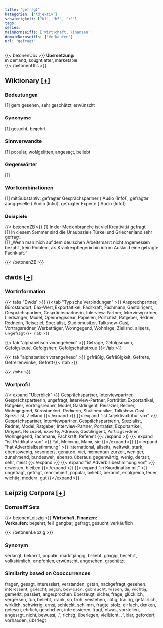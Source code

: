 ```yaml
---
title: "gefragt"
kategorien: ["Adjektiv"]
schwierigkeit: ["k1", "h5", "r9"]
tags:
series:
mainDornseiffs: ['Wirtschaft, Finanzen']
domainDornseiffs: ['Verkaufen']
url: "gefragt"
---
```


{{< betonenÜbs >}}
**Übersetzung:**  
in demand, sought after, marketable  
{{< /betonenÜbs >}}

## Wiktionary [[+](https://de.wiktionary.org/wiki/gefragt)]

### Bedeutungen
[1] gern gesehen, sehr geschätzt, erwünscht  

### Synonyme
[1] gesucht, begehrt  

### Sinnverwandte
[1] populär, wohlgelitten, angesagt, beliebt  

### Gegenwörter
[1]  

### Wortkombinationen
[1] mit Substantiv: gefragter Gesprächspartner ( Audio (Info)), gefragter Junggeselle ( Audio (Info)), gefragter Experte ( Audio (Info))  

### Beispiele
{{< betonenZB >}}
[1] In der Medienbranche ist viel Kreativität gefragt.  
[1] In diesem Sommer sind die Urlaubsziele Türkei und Griechenland sehr gefragt.  
[1] „Wenn man mich auf dem deutschen Arbeitsmarkt nicht angemessen bezahlt, kein Problem, als Krankenpflegerin bin ich im Ausland eine gefragte Fachkraft.“  

{{< /betonenZB >}}


## dwds [[+](https://www.dwds.de/wb/gefragt)]

### Wortinformation
{{< tabs "Dwds" >}}
{{< tab "Typische Verbindungen" >}}
Ansprechpartner, Bürostandort, Dax-Wert, Exportartikel, Fachkraft, Fachmann, Gastdirigent, Gesprächspartner, Gesprächspartnerin, Interview-Partner, Interviewpartner, Liedsänger, Model, Opernregisseur, Papieren, Porträtist, Ratgeber, Redner, Rednerin, Reiseziel, Spezialist, Studiomusiker, Talkshow-Gast, Vortragsredner, Werbeträger, Wohngegend, Wohnlage, Zielland, allseits, ungefragt
{{< /tab >}}

{{< tab "alphabetisch vorangehend" >}}
Gefrage, Gefolgsmann, Gefolgsleute, Gefolgsherr, Gefolgschaftstreue
{{< /tab >}}

{{< tab "alphabetisch vorangehend" >}}
gefräßig, Gefräßigkeit, Gefreite, Gefreitenwinkel, Gefrett
{{< /tab >}}

{{< /tabs >}}

### Wortprofil
{{< expand "Überblick" >}} Gesprächspartner, Interviewpartner, Gesprächspartnerin, ungefragt, Interview-Partner, Porträtist, Exportartikel, Ratgeber, Vortragsredner, Model, Gastdirigent, Reiseziel, Redner, Wohngegend, Bürostandort, Rednerin, Studiomusiker, Talkshow-Gast, Spezialist, Zielland {{< /expand >}}
{{< expand "ist Adjektivattribut von" >}} Gesprächspartner, Interviewpartner, Gesprächspartnerin, Spezialist, Redner, Model, Ratgeber, Interview-Partner, Porträtist, Exportartikel, Dirigent, Reiseziel, Experte, Adresse, Gastdirigent, Vortragsredner, Wohngegend, Fachmann, Fachkraft, Referent {{< /expand >}}
{{< expand "ist Prädikativ von" >}} Rat, Meinung, Mann, sie {{< /expand >}}
{{< expand "hat Adverbialbestimmung" >}} international, allseits, weltweit, stark, ebensowenig, besonders, genauso, viel, momentan, zurzeit, weniger, zunehmend, bundesweit, ebenso, überaus, gegenwärtig, wenig, derzeit, sehr, meist {{< /expand >}}
{{< expand "ist Adverbialbestimmung von" >}} erweisen, bleiben {{< /expand >}}
{{< expand "in Koordination mit" >}} ungefragt, gefragt, renommiert, populär, beliebt, bekannt, erfolgreich, teuer, wichtig, modern, gut {{< /expand >}}

## Leipzig Corpora [[+](https://corpora.uni-leipzig.de/en/res?word=gefragt&corpusId=deu_newscrawl-public_2018)]

### Dornseiff Sets
{{< betonenLeipzig >}}
**Wirtschaft, Finanzen:**  
**Verkaufen:** begehrt, feil, gangbar, gefragt, gesucht, verkäuflich  

{{< /betonenLeipzig >}}

### Synonym
verlangt, bekannt, populär, marktgängig, beliebt, gängig, begehrt, volkstümlich, empfohlen, erwünscht, angesehen, geschätzt


### Similarity based on Cooccurrences
fragen, gesagt, interessiert, verstanden, getan, nachgefragt, gesehen, interessant, gedacht, sagen, bewiesen, gebraucht, wissen, da, wichtig, gemerkt, passiert, angesprochen, überzeugt, sicher, frage, glücklich, vergessen, tun, beliebt, krank, so, froh, verstehen, nötig, traurig, gefährlich, wirklich, schwierig, ernst, schlecht, schlimm, fragte, stolz, einfach, denken, gelesen, ehrlich, geschehen, interessieren, fragt, etwas, vorstellen, angesagt, nicht, bewusst, .", richtig, überlegen, vielleicht, .“, klar, gefordert, vorhanden, überlegt

